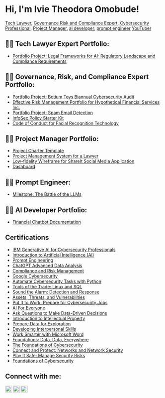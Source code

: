 <!DOCTYPE html>
<html lang="en">
<head>
<meta charset="UTF-8">
<meta name="viewport" content="width=device-width, initial-scale=1.0">
<title>Ivie Theodora Omobude</title>
</head>
<body>

<h1>Hi, I'm Ivie Theodora Omobude!</h1>
<p><a href="https://github.com/the-dora">Tech Lawyer</a>, <a href="https://www.linkedin.com/in/ivie-theodora-omobude-90940b234">Governance Risk and Compliance Expert</a>, <a href="https://www.linkedin.com/in/ivie-theodora-omobude-90940b234">Cybersecurity Professional</a>, <a href="https://www.linkedin.com/in/ivie-theodora-omobude-90940b234">Project Manager</a>, <a href="https://www.linkedin.com/in/ivie-theodora-omobude-90940b234"> ai developer</a>, <a href="https://www.linkedin.com/in/ivie-theodora-omobude-90940b234"> prompt engineer</a> <a href="https://www.youtube.com/@ivieomobude9016">YouTuber</a></p>

<h2>👨‍💻 Tech Lawyer Expert Portfolio:</h2>
<ul>
   <li><a href="https://docs.google.com/presentation/d/1Kh6j3EskRoAEqqU7toBt5L203Ypqmkhx_lMnJR6bRSs/edit?usp=sharing">Portfolio Project: Legal Frameworks for AI: Regulatory Landscape and Compliance Requirements</a></li>
</ul>

<h2>👨‍💻 Governance, Risk, and Compliance Expert Portfolio:</h2>
<ul>
    <li><a href="https://docs.google.com/document/d/1tE6-YoEW0AZhht_cBRSXBX7hNv1WGuZCFK52h2V61VI/edit?usp=sharing">Portfolio Project: Botium Toys Biannual Cybersecurity Audit</a></li>
    <li><a href="https://docs.google.com/document/d/175rTaWm_cQ-TL7sfjOlPOIZjG3iDl05rTNb4Igpoi1Y/edit?usp=sharing">Effective Risk Management Portfolio for Hypothetical Financial Services Inc.</a></li>
    <li><a href="https://docs.google.com/document/d/1PltMctfRQYCN91CUf3NlCpdOZsoigcYJ5gZldaDmQBc/edit?usp=sharing">Portfolio Project: Spam Email Detection</a></li>
    <li><a href="https://docs.google.com/document/d/1Iw6BuxkCGOgCoIGytE43m44e22y-zdyQH91fZ2HgIp8/edit?usp=sharing">InfoSec Policy Starter Kit</a></li>
    <li><a href="https://docs.google.com/document/d/1Cmsp8_xhMcpBbnLgX5mWFyPMgDcN_-jzZtS1tKJDVl4/edit?usp=sharing">Code of Conduct for Facial Recognition Technology</a></li>
</ul>

<h2>👨‍💻 Project Manager Portfolio:</h2>
<ul>
   <li><a href="https://docs.google.com/document/d/1eKwchj5p80iHcyHmjpGkHuIi7Lj1dB7RN8d9tlK-sgI/edit?usp=sharing">Project Charter Template</a></li>
   <li><a href="https://noble-patient-84c.notion.site/LegisPraxis-Agenda-46aa11e8ff214dbbb0a5243e7884096a?pvs=4">Project Management System for a Lawyer</a></li>
   <li><a href="https://docs.google.com/document/d/1rGP9Dj9goNyN8bk1Wq5ttetazbTvcyFkJ20j5ykcRNs/edit?usp=sharing">Low-fidelity Wireframe for ShareIt Social Media Application</a></li>
   <li><a href="https://docs.google.com/spreadsheets/d/1BHOB_7-aXPCHOiCbNca_1YjVxlVr3v1XdV8Y86unp18/edit?usp=sharing">Dashboard</a></li>
</ul>


<h2>👨‍💻 Prompt Engineer:</h2>
<ul>
   <li><a href="https://docs.google.com/document/d/1bsYi7-J5bPVC2KEEE7Wsca8JGxCX5QUM2jyJhJVuca4/edit?usp=sharing">Milestone: The Battle of the LLMs</a></li>
</ul>

<h2>👨‍💻 AI Developer Portfolio:</h2>
<ul>
   <li><a href="https://docs.google.com/document/d/1GKdtsALkDk2OHl95H4OUIv7gaR7K45Hotk9HhnnkmiI/edit?usp=sharing">Financial Chatbot Documentation</a></li>
</ul>

<h2>Certifications</h2>
<ul>
   <li><a href="https://coursera.org/share/f086f2f2fa563832315314a7e472728b">IBM Generative AI for Cybersecurity Professionals</a></li>
   <li><a href="https://coursera.org/share/b30291e54f7e7372a2a72da92480b86c">Introduction to Artificial Intelligence (AI)</a></li>
   <li><a href="https://coursera.org/share/c26914512059a3d71f668b975584d797">Prompt Engineering</a></li>
   <li><a href="https://coursera.org/share/76603e08f469d7b33efd1c5f6101302b">ChatGPT Advanced Data Analysis</a></li>
   <li><a href="https://coursera.org/share/3a8e93d7ca251b92947a23d318283dad">Compliance and Risk Management</a></li>
   <li><a href="https://www.coursera.org/account/accomplishments/professional-cert/SN7FQ3Z2GPSE">Google Cybersecurity</a></li>
   <li><a href="https://www.coursera.org/account/accomplishments/verify/9FU7FEZDUZHL">Automate Cybersecurity Tasks with Python</a></li>
   <li><a href="https://www.coursera.org/account/accomplishments/verify/GZMM6QRDHR24">Tools of the Trade: Linux and SQL</a></li>
   <li><a href="https://www.coursera.org/account/accomplishments/verify/6JPHQDQ2KVM9">Sound the Alarm: Detection and Response</a></li>
   <li><a href="https://www.coursera.org/account/accomplishments/verify/AFG6ND3A275Q">Assets, Threats, and Vulnerabilities</a></li>
   <li><a href="https://www.coursera.org/account/accomplishments/verify/7RQ3BU2XGVSM">Put It to Work: Prepare for Cybersecurity Jobs</a></li>
   <li><a href="https://www.coursera.org/account/accomplishments/verify/ENNQ5X897T7B">AI For Everyone</a></li>
   <li><a href="https://www.coursera.org/account/accomplishments/verify/L6SNZ58LS8ER">Ask Questions to Make Data-Driven Decisions</a></li>
   <li><a href="https://www.coursera.org/account/accomplishments/verify/9RM6SAGZPLT8">Introduction to Intellectual Property</a></li>
   <li><a href="https://www.coursera.org/account/accomplishments/verify/V7YSM8Y2CFZQ">Prepare Data for Exploration</a></li>
   <li><a href="https://www.coursera.org/account/accomplishments/verify/CQCN6Y8SCFRB">Developing Interpersonal Skills</a></li>
   <li><a href="https://www.coursera.org/account/accomplishments/verify/Y3BX4UJW8QS4">Work Smarter with Microsoft Word</a></li>
   <li><a href="https://www.coursera.org/account/accomplishments/certificate/K3S2KQDZJUN7">Foundations: Data, Data, Everywhere</a></li>
   <li><a href="https://www.coursera.org/account/accomplishments/verify/AVZ79FFHDDVF">The Foundations of Cybersecurity</a></li>
   <li><a href="https://www.coursera.org/account/accomplishments/verify/7RNVRNLKUUN5">Connect and Protect: Networks and Network Security</a></li>
   <li><a href="https://www.coursera.org/account/accomplishments/verify/4R7PYHZXWQ2P">Play It Safe: Manage Security Risks</a></li>
   <li><a href="https://www.coursera.org/account/accomplishments/verify/Z8S3TLMUTCKL">Foundations of Cybersecurity</a></li>
</ul>

<h2>Connect with me:</h2>
<a href="https://www.youtube.com/@ivieomobude9016"><img align="left" alt="the-dora | YouTube" width="22px" src="https://cdn.jsdelivr.net/npm/simple-icons@v3/icons/youtube.svg"></a>
<a href="https://www.linkedin.com/in/ivie-theodora-omobude-90940b234"><img align="left" alt="the-dora | LinkedIn" width="22px" src="https://cdn.jsdelivr.net/npm/simple-icons@v3/icons/linkedin.svg"></a>
<a href="https://www.instagram.com/th_odora/"><img align="left" alt="the-dora | Instagram" width="22px" src="https://cdn.jsdelivr.net/npm/simple-icons@v3/icons/instagram.svg"></a>

</body>
</html>
